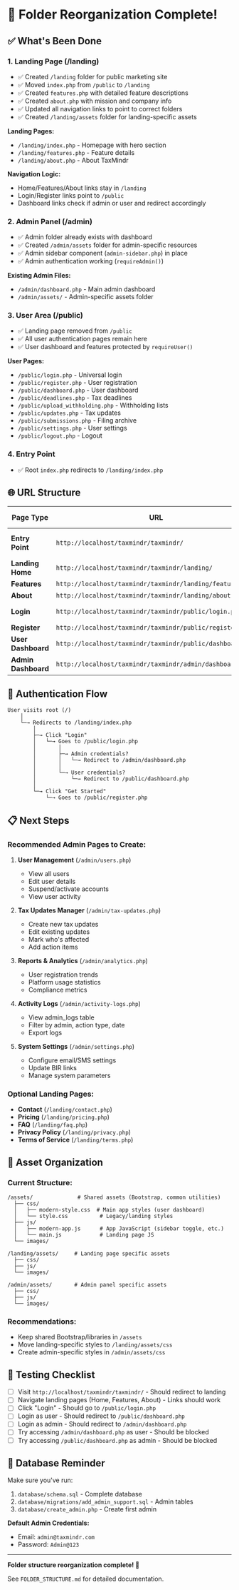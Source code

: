 # 🎉 Folder Reorganization Complete!

## ✅ What's Been Done

### 1. **Landing Page** (/landing)
- ✅ Created `/landing` folder for public marketing site
- ✅ Moved `index.php` from `/public` to `/landing`
- ✅ Created `features.php` with detailed feature descriptions
- ✅ Created `about.php` with mission and company info
- ✅ Updated all navigation links to point to correct folders
- ✅ Created `/landing/assets` folder for landing-specific assets

**Landing Pages:**
- `/landing/index.php` - Homepage with hero section
- `/landing/features.php` - Feature details
- `/landing/about.php` - About TaxMindr

**Navigation Logic:**
- Home/Features/About links stay in `/landing`
- Login/Register links point to `/public`
- Dashboard links check if admin or user and redirect accordingly

### 2. **Admin Panel** (/admin)
- ✅ Admin folder already exists with dashboard
- ✅ Created `/admin/assets` folder for admin-specific resources
- ✅ Admin sidebar component (`admin-sidebar.php`) in place
- ✅ Admin authentication working (`requireAdmin()`)

**Existing Admin Files:**
- `/admin/dashboard.php` - Main admin dashboard
- `/admin/assets/` - Admin-specific assets folder

### 3. **User Area** (/public)
- ✅ Landing page removed from `/public`
- ✅ All user authentication pages remain here
- ✅ User dashboard and features protected by `requireUser()`

**User Pages:**
- `/public/login.php` - Universal login
- `/public/register.php` - User registration
- `/public/dashboard.php` - User dashboard
- `/public/deadlines.php` - Tax deadlines
- `/public/upload_withholding.php` - Withholding lists
- `/public/updates.php` - Tax updates
- `/public/submissions.php` - Filing archive
- `/public/settings.php` - User settings
- `/public/logout.php` - Logout

### 4. **Entry Point**
- ✅ Root `index.php` redirects to `/landing/index.php`

## 🌐 URL Structure

| Page Type | URL | Access Level |
|-----------|-----|--------------|
| **Entry Point** | `http://localhost/taxmindr/taxmindr/` | Public (redirects to landing) |
| **Landing Home** | `http://localhost/taxmindr/taxmindr/landing/` | Public |
| **Features** | `http://localhost/taxmindr/taxmindr/landing/features.php` | Public |
| **About** | `http://localhost/taxmindr/taxmindr/landing/about.php` | Public |
| **Login** | `http://localhost/taxmindr/taxmindr/public/login.php` | Public (Universal) |
| **Register** | `http://localhost/taxmindr/taxmindr/public/register.php` | Public |
| **User Dashboard** | `http://localhost/taxmindr/taxmindr/public/dashboard.php` | Users only |
| **Admin Dashboard** | `http://localhost/taxmindr/taxmindr/admin/dashboard.php` | Admins only |

## 🔐 Authentication Flow

```
User visits root (/)
    │
    └─→ Redirects to /landing/index.php
        │
        ├─→ Click "Login"
        │   └─→ Goes to /public/login.php
        │       │
        │       ├─→ Admin credentials?
        │       │   └─→ Redirect to /admin/dashboard.php
        │       │
        │       └─→ User credentials?
        │           └─→ Redirect to /public/dashboard.php
        │
        └─→ Click "Get Started"
            └─→ Goes to /public/register.php
```

## 📋 Next Steps

### Recommended Admin Pages to Create:

1. **User Management** (`/admin/users.php`)
   - View all users
   - Edit user details
   - Suspend/activate accounts
   - View user activity

2. **Tax Updates Manager** (`/admin/tax-updates.php`)
   - Create new tax updates
   - Edit existing updates
   - Mark who's affected
   - Add action items

3. **Reports & Analytics** (`/admin/analytics.php`)
   - User registration trends
   - Platform usage statistics
   - Compliance metrics

4. **Activity Logs** (`/admin/activity-logs.php`)
   - View admin_logs table
   - Filter by admin, action type, date
   - Export logs

5. **System Settings** (`/admin/settings.php`)
   - Configure email/SMS settings
   - Update BIR links
   - Manage system parameters

### Optional Landing Pages:

- **Contact** (`/landing/contact.php`)
- **Pricing** (`/landing/pricing.php`)
- **FAQ** (`/landing/faq.php`)
- **Privacy Policy** (`/landing/privacy.php`)
- **Terms of Service** (`/landing/terms.php`)

## 🎨 Asset Organization

### Current Structure:
```
/assets/              # Shared assets (Bootstrap, common utilities)
  ├── css/
  │   ├── modern-style.css  # Main app styles (user dashboard)
  │   └── style.css          # Legacy/landing styles
  ├── js/
  │   ├── modern-app.js      # App JavaScript (sidebar toggle, etc.)
  │   └── main.js            # Landing page JS
  └── images/

/landing/assets/     # Landing page specific assets
  ├── css/
  ├── js/
  └── images/

/admin/assets/       # Admin panel specific assets
  ├── css/
  ├── js/
  └── images/
```

### Recommendations:
- Keep shared Bootstrap/libraries in `/assets`
- Move landing-specific styles to `/landing/assets/css`
- Create admin-specific styles in `/admin/assets/css`

## 🧪 Testing Checklist

- [ ] Visit `http://localhost/taxmindr/taxmindr/` - Should redirect to landing
- [ ] Navigate landing pages (Home, Features, About) - Links should work
- [ ] Click "Login" - Should go to `/public/login.php`
- [ ] Login as user - Should redirect to `/public/dashboard.php`
- [ ] Login as admin - Should redirect to `/admin/dashboard.php`
- [ ] Try accessing `/admin/dashboard.php` as user - Should be blocked
- [ ] Try accessing `/public/dashboard.php` as admin - Should be blocked

## 📝 Database Reminder

Make sure you've run:
1. `database/schema.sql` - Complete database
2. `database/migrations/add_admin_support.sql` - Admin tables
3. `database/create_admin.php` - Create first admin

**Default Admin Credentials:**
- Email: `admin@taxmindr.com`
- Password: `Admin@123`

---

**Folder structure reorganization complete! 🎊**

See `FOLDER_STRUCTURE.md` for detailed documentation.
